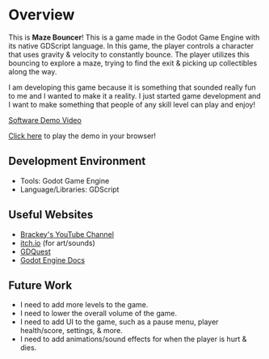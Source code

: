 # Overview

This is **Maze Bouncer**! This is a game made in the Godot Game Engine with its native GDScript language. In this game, the player controls a character that uses gravity & velocity to constantly bounce. The player utilizes this bouncing to explore a maze, trying to find the exit & picking up collectibles along the way.

I am developing this game because it is something that sounded really fun to me and I wanted to make it a reality. I just started game development and I want to make something that people of any skill level can play and enjoy!

[Software Demo Video](https://www.youtube.com/watch?v=e8NlV5m0eiw)

[Click here](https://kobelemon.github.io/maze-bouncer-web/) to play the demo in your browser!

## Development Environment

- Tools: Godot Game Engine
- Language/Libraries: GDScript

## Useful Websites

- [Brackey's YouTube Channel](https://www.youtube.com/@Brackeys)
- [itch.io](https://itch.io/) (for art/sounds)
- [GDQuest](https://www.gdquest.com/)
- [Godot Engine Docs](https://docs.godotengine.org/en/stable/)

## Future Work

- I need to add more levels to the game.
- I need to lower the overall volume of the game.
- I need to add UI to the game, such as a pause menu, player health/score, settings, & more.
- I need to add animations/sound effects for when the player is hurt & dies.
